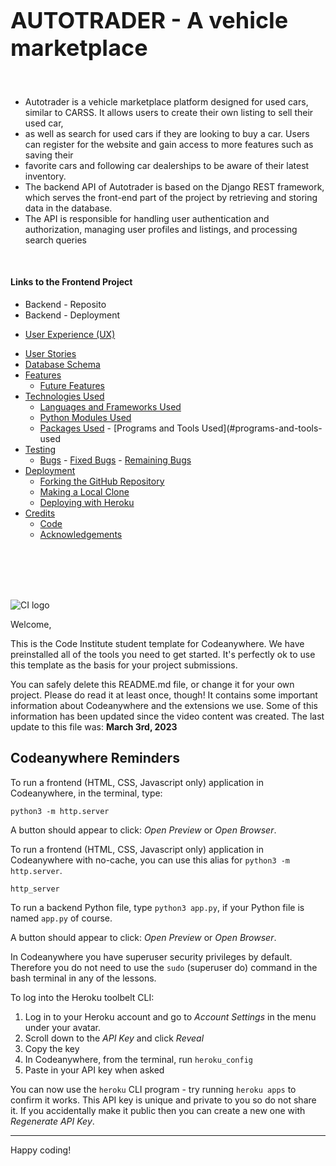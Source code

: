 <p align="center">
  <h1 style="font-size: 36px;">AUTOTRADER - A vehicle marketplace</h1>
</p>


<br>

* Autotrader is a vehicle marketplace platform designed for used cars, similar to CARSS. It allows users to create their own listing to sell their used car, 
* as well as search for used cars if they are looking to buy a car. Users can register for the website and gain access to more features such as saving their 
* favorite cars and following car dealerships to be aware of their latest inventory.
* The backend API of Autotrader is based on the Django REST framework, which serves the front-end part of the project by retrieving and storing data in the database.
*  The API is responsible for handling user authentication and authorization, managing user profiles and listings, and processing search queries

<br>


#### Links to the Frontend Project

 - Backend - Reposito
 - Backend - Deployment

+ [User Experience (UX)](#user-experience-ux)
- [User Stories](#user-stories)
- [Database Schema](#database-schema)
- [Features](#features)
     - [Future Features](#future-features)
- [Technologies Used](#technologies-used)
     - [Languages and Frameworks Used](#languages-and-frameworks-used)
     - [Python Modules Used](#python-modules-used)
     - [Packages Used](#packages-used)
      - [Programs and Tools Used](#programs-and-tools-used
- [Testing](#testing)
     - [Bugs](#bugs)
      - [Fixed Bugs](#fixed-bugs)
      - [Remaining Bugs](#remaining-bugs)
- [Deployment](#deployment)
    - [Forking the GitHub Repository](#forking-the-github-repository)
    - [Making a Local Clone](#making-a-local-clone)
    - [Deploying with Heroku](#deploying-with-heroku)
- [Credits](#credits)
     - [Code](#code)
     - [Acknowledgements](#acknowledgements)



<br>
<br>
<br>
<br>





































![CI logo](https://codeinstitute.s3.amazonaws.com/fullstack/ci_logo_small.png)

Welcome,

This is the Code Institute student template for Codeanywhere. We have preinstalled all of the tools you need to get started. It's perfectly ok to use this template as the basis for your project submissions.

You can safely delete this README.md file, or change it for your own project. Please do read it at least once, though! It contains some important information about Codeanywhere and the extensions we use. Some of this information has been updated since the video content was created. The last update to this file was: **March 3rd, 2023**

## Codeanywhere Reminders

To run a frontend (HTML, CSS, Javascript only) application in Codeanywhere, in the terminal, type:

`python3 -m http.server`

A button should appear to click: _Open Preview_ or _Open Browser_.

To run a frontend (HTML, CSS, Javascript only) application in Codeanywhere with no-cache, you can use this alias for `python3 -m http.server`.

`http_server`

To run a backend Python file, type `python3 app.py`, if your Python file is named `app.py` of course.

A button should appear to click: _Open Preview_ or _Open Browser_.

In Codeanywhere you have superuser security privileges by default. Therefore you do not need to use the `sudo` (superuser do) command in the bash terminal in any of the lessons.

To log into the Heroku toolbelt CLI:

1. Log in to your Heroku account and go to _Account Settings_ in the menu under your avatar.
2. Scroll down to the _API Key_ and click _Reveal_
3. Copy the key
4. In Codeanywhere, from the terminal, run `heroku_config`
5. Paste in your API key when asked

You can now use the `heroku` CLI program - try running `heroku apps` to confirm it works. This API key is unique and private to you so do not share it. If you accidentally make it public then you can create a new one with _Regenerate API Key_.

---

Happy coding!
